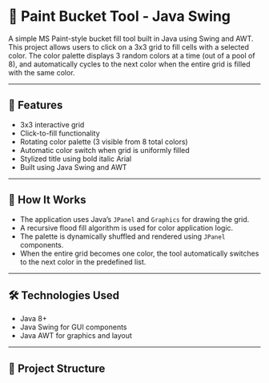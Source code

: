 # 🎨 Paint Bucket Tool - Java Swing

A simple MS Paint-style bucket fill tool built in Java using Swing and AWT. This project allows users to click on a 3x3 grid to fill cells with a selected color. The color palette displays 3 random colors at a time (out of a pool of 8), and automatically cycles to the next color when the entire grid is filled with the same color.

---

## 🚀 Features

- 3x3 interactive grid
- Click-to-fill functionality
- Rotating color palette (3 visible from 8 total colors)
- Automatic color switch when grid is uniformly filled
- Stylized title using bold italic Arial
- Built using Java Swing and AWT

---

## 🧠 How It Works

- The application uses Java’s `JPanel` and `Graphics` for drawing the grid.
- A recursive flood fill algorithm is used for color application logic.
- The palette is dynamically shuffled and rendered using `JPanel` components.
- When the entire grid becomes one color, the tool automatically switches to the next color in the predefined list.

---

## 🛠 Technologies Used

- Java 8+
- Java Swing for GUI components
- Java AWT for graphics and layout

---

## 📁 Project Structure

